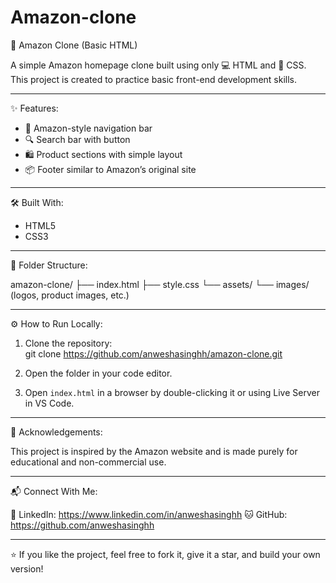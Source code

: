 # Amazon-clone

🛒 Amazon Clone (Basic HTML)

A simple Amazon homepage clone built using only 💻 HTML and 🎨 CSS. This project is created to practice basic front-end development skills.

---

✨ Features:
- 🧭 Amazon-style navigation bar
- 🔍 Search bar with button
- 🛍️ Product sections with simple layout
- 📦 Footer similar to Amazon’s original site

---

🛠️ Built With:
- HTML5
- CSS3

---

📁 Folder Structure:

amazon-clone/
├── index.html
├── style.css
└── assets/
    └── images/ (logos, product images, etc.)

---

⚙️ How to Run Locally:

1. Clone the repository:  
   git clone https://github.com/anweshasinghh/amazon-clone.git

2. Open the folder in your code editor.

3. Open `index.html` in a browser by double-clicking it or using Live Server in VS Code.

---

📌 Acknowledgements:

This project is inspired by the Amazon website and is made purely for educational and non-commercial use.

---

📬 Connect With Me:

🔗 LinkedIn: https://www.linkedin.com/in/anweshasinghh
🐱 GitHub: https://github.com/anweshasinghh

---

⭐ If you like the project, feel free to fork it, give it a star, and build your own version!
